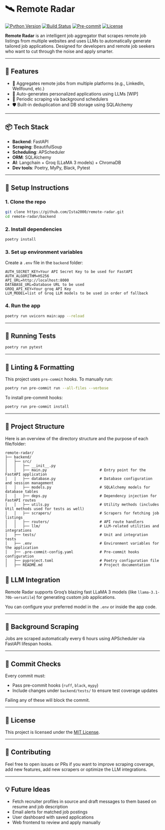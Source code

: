 # 🛰️ Remote Radar

[![Python Version](https://img.shields.io/badge/python-3.9%2B-blue.svg)](https://www.python.org/downloads/)
[![Build Status](https://img.shields.io/github/actions/workflow/status/Ista2000/remote-radar/ci.yml)](https://github.com/Ista2000/remote-radar/actions)
[![Pre-commit](https://img.shields.io/badge/pre--commit-enabled-brightgreen?logo=pre-commit)](https://pre-commit.com/)
[![License](https://img.shields.io/github/license/Ista2000/remote-radar)](./LICENSE)

**Remote Radar** is an intelligent job aggregator that scrapes remote job listings from multiple websites and uses LLMs to automatically generate tailored job applications. Designed for developers and remote job seekers who want to cut through the noise and apply smarter.

---

## 🚀 Features

- 🔎 Aggregates remote jobs from multiple platforms (e.g., LinkedIn, Wellfound, etc.)
- 🧠 Auto-generates personalized applications using LLMs [WIP]
- 📅 Periodic scraping via background schedulers
- 🛡️ Built-in deduplication and DB storage using SQLAlchemy

---

## 📦 Tech Stack

- **Backend**: FastAPI
- **Scraping**: BeautifulSoup
- **Scheduling**: APScheduler
- **ORM**: SQLAlchemy
- **AI**: Langchain + Groq (LLaMA 3 models) + ChromaDB
- **Dev tools**: Poetry, MyPy, Black, Pytest

---

## 🧰 Setup Instructions

### 1. Clone the repo
```bash
git clone https://github.com/Ista2000/remote-radar.git
cd remote-radar/backend
```

### 2. Install dependencies
```bash
poetry install
```

### 3. Set up environment variables

Create a `.env` file in the `backend` folder:
```env
AUTH_SECRET_KEY=Your API Secret Key to be used for FastAPI
AUTH_ALGORITHM=HS256
API_URL=http://localhost:8000
DATABASE_URL=Database URL to be used
GROQ_API_KEY=Your groq API Key
LLM_MODEL=list of Groq LLM models to be used in order of fallback
```

### 4. Run the app
```bash
poetry run uvicorn main:app --reload
```

---

## 🧪 Running Tests

```bash
poetry run pytest
```

---

## 🧹 Linting & Formatting

This project uses `pre-commit` hooks. To manually run:

```bash
poetry run pre-commit run --all-files --verbose
```

To install pre-commit hooks:

```bash
poetry run pre-commit install
```

---

## 📂 Project Structure

Here is an overview of the directory structure and the purpose of each file/folder:
```
remote-radar/
├── backend/
│   ├── src/
│   │   ├── __init__.py
│   │   ├── main.py                        # Entry point for the FastAPI application
│   │   ├── database.py                    # Database configuration and session management
│   │   ├── models.py                      # SQLAlchemy models for database tables
│   │   ├── deps.py                        # Dependency injection for FastAPI routes
│   │   ├── utils.py                       # Utility methods (includes Util methods used for tests as well)
│   │   ├── scrapers/                      # Scrapers for fetching job listings
│   │   ├── routers/                       # API route handlers
│   │   ├── llm/                           # LLM-related utilities and integrations
│   ├── tests/                             # Unit and integration tests
│   ├── .env                               # Environment variables for the application
│   ├── .pre-commit-config.yaml            # Pre-commit hooks configuration
│   ├── pyproject.toml                     # Poetry configuration file
│   ├── README.md                          # Project documentation
```


## 🧠 LLM Integration

Remote Radar supports Groq’s blazing fast LLaMA 3 models (like `llama-3.1-70b-versatile`) for generating custom job applications.

You can configure your preferred model in the `.env` or inside the app code.

---

## 📅 Background Scraping

Jobs are scraped automatically every 6 hours using APScheduler via FastAPI lifespan hooks.

---

## 🧪 Commit Checks

Every commit must:
- Pass pre-commit hooks (`ruff`, `black`, `mypy`)
- Include changes under `backend/tests/` to ensure test coverage updates

Failing any of these will block the commit.

---

## 📄 License

This project is licensed under the [MIT License](./LICENSE).

---

## 🤝 Contributing

Feel free to open issues or PRs if you want to improve scraping coverage, add new features, add new scrapers or optimize the LLM integrations.

---

## 💡 Future Ideas
- Fetch recruiter profiles in source and draft messages to them based on resume and job description
- Email alerts for matched job postings
- User dashboard with saved applications
- Web frontend to review and apply manually
